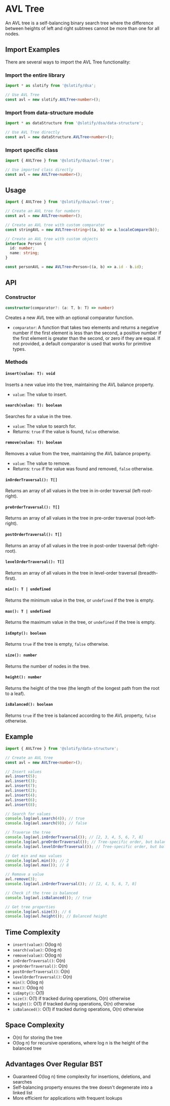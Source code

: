 # AVL Tree

An AVL tree is a self-balancing binary search tree where the difference between heights of left and right subtrees cannot be more than one for all nodes.

## Import Examples

There are several ways to import the AVL Tree functionality:

### Import the entire library

```typescript
import * as slotify from '@slotify/dsa';

// Use AVL Tree
const avl = new slotify.AVLTree<number>();
```

### Import from data-structure module

```typescript
import * as dataStructure from '@slotify/dsa/data-structure';

// Use AVL Tree directly
const avl = new dataStructure.AVLTree<number>();
```

### Import specific class

```typescript
import { AVLTree } from '@slotify/dsa/avl-tree';

// Use imported class directly
const avl = new AVLTree<number>();
```

## Usage

```typescript
import { AVLTree } from '@slotify/dsa/avl-tree';

// Create an AVL tree for numbers
const avl = new AVLTree<number>();

// Create an AVL tree with custom comparator
const stringAVL = new AVLTree<string>((a, b) => a.localeCompare(b));

// Create an AVL tree with custom objects
interface Person {
  id: number;
  name: string;
}

const personAVL = new AVLTree<Person>((a, b) => a.id - b.id);
```

## API

### Constructor

```typescript
constructor(comparator?: (a: T, b: T) => number)
```

Creates a new AVL tree with an optional comparator function.

- `comparator`: A function that takes two elements and returns a negative number if the first element is less than the second, a positive number if the first element is greater than the second, or zero if they are equal. If not provided, a default comparator is used that works for primitive types.

### Methods

#### `insert(value: T): void`

Inserts a new value into the tree, maintaining the AVL balance property.

- `value`: The value to insert.

#### `search(value: T): boolean`

Searches for a value in the tree.

- `value`: The value to search for.
- Returns: `true` if the value is found, `false` otherwise.

#### `remove(value: T): boolean`

Removes a value from the tree, maintaining the AVL balance property.

- `value`: The value to remove.
- Returns: `true` if the value was found and removed, `false` otherwise.

#### `inOrderTraversal(): T[]`

Returns an array of all values in the tree in in-order traversal (left-root-right).

#### `preOrderTraversal(): T[]`

Returns an array of all values in the tree in pre-order traversal (root-left-right).

#### `postOrderTraversal(): T[]`

Returns an array of all values in the tree in post-order traversal (left-right-root).

#### `levelOrderTraversal(): T[]`

Returns an array of all values in the tree in level-order traversal (breadth-first).

#### `min(): T | undefined`

Returns the minimum value in the tree, or `undefined` if the tree is empty.

#### `max(): T | undefined`

Returns the maximum value in the tree, or `undefined` if the tree is empty.

#### `isEmpty(): boolean`

Returns `true` if the tree is empty, `false` otherwise.

#### `size(): number`

Returns the number of nodes in the tree.

#### `height(): number`

Returns the height of the tree (the length of the longest path from the root to a leaf).

#### `isBalanced(): boolean`

Returns `true` if the tree is balanced according to the AVL property, `false` otherwise.

## Example

```typescript
import { AVLTree } from '@slotify/data-structure';

// Create an AVL tree
const avl = new AVLTree<number>();

// Insert values
avl.insert(5);
avl.insert(3);
avl.insert(7);
avl.insert(2);
avl.insert(4);
avl.insert(6);
avl.insert(8);

// Search for values
console.log(avl.search(4)); // true
console.log(avl.search(9)); // false

// Traverse the tree
console.log(avl.inOrderTraversal()); // [2, 3, 4, 5, 6, 7, 8]
console.log(avl.preOrderTraversal()); // Tree-specific order, but balanced
console.log(avl.levelOrderTraversal()); // Tree-specific order, but balanced

// Get min and max values
console.log(avl.min()); // 2
console.log(avl.max()); // 8

// Remove a value
avl.remove(3);
console.log(avl.inOrderTraversal()); // [2, 4, 5, 6, 7, 8]

// Check if the tree is balanced
console.log(avl.isBalanced()); // true

// Get tree properties
console.log(avl.size()); // 6
console.log(avl.height()); // Balanced height
```

## Time Complexity

- `insert(value)`: O(log n)
- `search(value)`: O(log n)
- `remove(value)`: O(log n)
- `inOrderTraversal()`: O(n)
- `preOrderTraversal()`: O(n)
- `postOrderTraversal()`: O(n)
- `levelOrderTraversal()`: O(n)
- `min()`: O(log n)
- `max()`: O(log n)
- `isEmpty()`: O(1)
- `size()`: O(1) if tracked during operations, O(n) otherwise
- `height()`: O(1) if tracked during operations, O(n) otherwise
- `isBalanced()`: O(1) if tracked during operations, O(n) otherwise

## Space Complexity

- O(n) for storing the tree
- O(log n) for recursive operations, where log n is the height of the balanced tree

## Advantages Over Regular BST

- Guaranteed O(log n) time complexity for insertions, deletions, and searches
- Self-balancing property ensures the tree doesn't degenerate into a linked list
- More efficient for applications with frequent lookups
